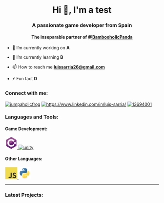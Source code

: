 <h1 align="center">Hi 🐸, I'm a test</h1>
<h3 align="center">A passionate game developer from Spain</h3>
<h4 align="center">The inseparable partner of <a href="https://github.com/BambooholicPanda">@BambooholicPanda</a></h4>


- 🔭 I’m currently working on **A**

- 🌱 I’m currently learning **B**

- 📫 How to reach me **luissarria26@gmail.com**

- ⚡ Fun fact **D**

<h3 align="left">Connect with me:</h3>
<p align="left">
<a href="https://twitter.com/jumpaholicfrog" target="blank"><img align="center" src="https://raw.githubusercontent.com/rahuldkjain/github-profile-readme-generator/master/src/images/icons/Social/twitter.svg" alt="jumpaholicfrog" height="30" width="40" /></a>
<a href="https://linkedin.com/in/https://www.linkedin.com/in/luis-sarria/" target="blank"><img align="center" src="https://raw.githubusercontent.com/rahuldkjain/github-profile-readme-generator/master/src/images/icons/Social/linked-in-alt.svg" alt="https://www.linkedin.com/in/luis-sarria/" height="30" width="40" /></a>
<a href="https://stackoverflow.com/users/13694001" target="blank"><img align="center" src="https://raw.githubusercontent.com/rahuldkjain/github-profile-readme-generator/master/src/images/icons/Social/stack-overflow.svg" alt="13694001" height="30" width="40" /></a>
</p>

<h3 align="left">Languages and Tools:</h3>
<h4 align="left">Game Development:</h4>
<p align="left"> <a href="https://www.w3schools.com/cs/" target="_blank" rel="noreferrer"> <img src="https://raw.githubusercontent.com/devicons/devicon/master/icons/csharp/csharp-original.svg" alt="csharp" width="40" height="40"/> </a>  <a href="https://unity.com/" target="_blank" rel="noreferrer"> <img src="https://www.vectorlogo.zone/logos/unity3d/unity3d-icon.svg" alt="unity" width="40" height="40"/> </a>  </p>
<h4 align="left">Other Languages:</h4>
<p align="left"> <a href="https://developer.mozilla.org/en-US/docs/Web/JavaScript" target="_blank" rel="noreferrer"> <img src="https://raw.githubusercontent.com/devicons/devicon/master/icons/javascript/javascript-original.svg" alt="javascript" width="40" height="40"/> </a> <a href="https://www.python.org" target="_blank" rel="noreferrer"> <img src="https://raw.githubusercontent.com/devicons/devicon/master/icons/python/python-original.svg" alt="python" width="40" height="40"/> </a></p>

***
<h3 align="left">Latest Projects:</h3>
